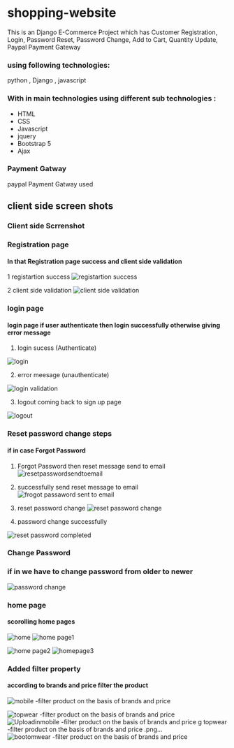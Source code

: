 # shopping-website
This is an Django E-Commerce Project which has Customer Registration, Login, Password Reset, Password Change, Add to Cart, Quantity Update, Paypal Payment Gateway 

### using following technologies:

python , Django , javascript

### With in main technologies using  different sub technologies : 

- HTML
- CSS
- Javascript
- jquery
- Bootstrap 5
- Ajax

### Payment Gatway 

paypal Payment Gatway used 

## client side screen shots

### Client side Scrrenshot 

### Registration page 

#### In that Registration page success and  client side validation

1 registartion success
![registartion success](https://user-images.githubusercontent.com/70846234/179485510-b950e033-2ac4-40d0-9ded-c9df0b5d24b1.png)

2 client side validation
![client side validation ](https://user-images.githubusercontent.com/70846234/179485642-9daae934-6b39-42ef-ba97-c597ace74027.png)


### login page

#### login page if user authenticate then login successfully otherwise giving error message 

1. login sucess (Authenticate)

![login](https://user-images.githubusercontent.com/70846234/179486466-6a9e13c8-f0eb-4757-a41a-61c30c2cffc4.png)

2. error meesage (unauthenticate)


![login validation](https://user-images.githubusercontent.com/70846234/179486522-945273ca-2779-4dc9-bf8b-0161b6ee2bff.png)

3. logout coming back to sign up page 

![logout](https://user-images.githubusercontent.com/70846234/179486637-f1fc2aaf-b4b4-4761-a9df-165bbf4ccb4a.png)

### Reset password change steps 
#### if in case Forgot Password

1. Forgot Password then reset message send to email 
 ![resetpasswordsendtoemail](https://user-images.githubusercontent.com/70846234/179487558-ce261998-8fba-4a5c-8e2f-79e1326f13c3.png)
2. successfully send reset message to email
![frogot passaword sent to email](https://user-images.githubusercontent.com/70846234/179487702-c52e793e-56e5-49d3-973d-de5f60723b4f.png)

3. reset password change 
![reset password change](https://user-images.githubusercontent.com/70846234/179487740-7396e04a-07a0-4df0-88d2-d52342e030e0.png)

4. password change successfully


![reset password completed](https://user-images.githubusercontent.com/70846234/179487767-29d2cb09-3d42-4089-a786-138a72ea377c.png)

### Change Password 

### if in we have to change password from older to newer 

![password change ](https://user-images.githubusercontent.com/70846234/179488222-698d9830-85a1-4c97-8b5d-0c53690eda83.png)

### home page 
#### scorolling home pages 

![home](https://user-images.githubusercontent.com/70846234/179488715-2efe2f91-a5a7-4d04-a22b-6ecfe5b92ada.png)
![home page1](https://user-images.githubusercontent.com/70846234/179488734-abd90726-957a-4785-a677-b241a8f851be.png)

![home page2](https://user-images.githubusercontent.com/70846234/179488746-3e853bcc-0b0b-4f67-8b2a-94f4ec60b409.png)
![homepage3](https://user-images.githubusercontent.com/70846234/179488756-4aa4223d-1296-40b3-a42d-91df2d14dc92.png)

### Added filter property

#### according to brands and price filter the product
![mobile -filter product on the basis of brands and price ](https://user-images.githubusercontent.com/70846234/179488958-2d1bc4cc-849e-4f57-a8f1-4f2786cfa319.png)

![topwear -filter product on the basis of brands and price ](https://user-images.githubusercontent.com/70846234/179488965-6fb089ea-108a-4573-9b6a-57349f8646a1.png)
![Uploadin![mobile -filter product on the basis of brands and price ](https://user-images.githubusercontent.com/70846234/179488969-dd2c9c8b-9239-452c-ba81-4a1957b66743.png)
g topwear -filter product on the basis of brands and price .png…]()
![bootomwear -filter product on the basis of brands and price ](https://user-images.githubusercontent.com/70846234/179488983-369b5ef5-a91b-4237-b98e-ba7a8ab7244c.png)
